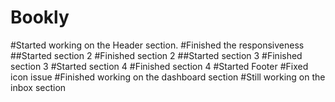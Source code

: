 # Bookly
#Started working on the Header section.
#Finished the responsiveness
##Started section 2
#Finished section 2
##Started section 3
#Finished section 3
#Started section 4
#Finished section 4
#Started Footer
#Fixed icon issue
#Finished working on the dashboard section
#Still working on the inbox section


